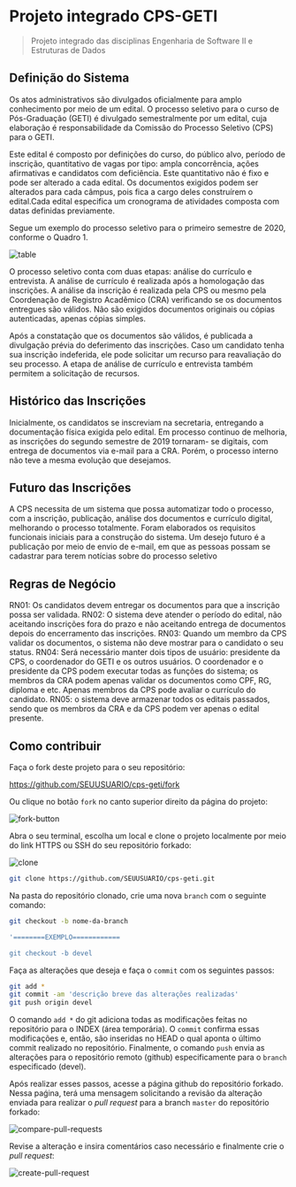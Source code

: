 # Projeto integrado CPS-GETI

> Projeto integrado das disciplinas Engenharia de Software II e Estruturas de Dados



## Definição do Sistema

Os atos administrativos são divulgados oficialmente para amplo conhecimento por meio de um edital. O processo seletivo para o curso de Pós-Graduação (GETI) é divulgado semestralmente por um edital, cuja elaboração é responsabilidade da Comissão do Processo Seletivo (CPS) para o GETI.

Este edital é composto por definições do curso, do público alvo, período de inscrição, quantitativo de
vagas por tipo: ampla concorrência, ações afirmativas e candidatos com deficiência. Este quantitativo
não é fixo e pode ser alterado a cada edital. Os documentos exigidos podem ser alterados para cada câmpus, pois fica a cargo deles construírem o edital.Cada edital especifica um cronograma de atividades composta com datas definidas previamente.

Segue um exemplo do processo seletivo para o primeiro semestre de 2020, conforme o Quadro 1.



![table](https://github.com/Piton-Fatec/cps-geti/blob/master/imgs/table.png)



O processo seletivo conta com duas etapas: análise do currículo e entrevista. A análise de currículo
é realizada após a homologação das inscrições. A análise da inscrição é realizada pela CPS ou mesmo pela Coordenação de Registro Acadêmico (CRA) verificando se os documentos entregues são válidos. Não são exigidos documentos originais ou cópias autenticadas, apenas cópias simples.

Após a constatação que os documentos são válidos, é publicada a divulgação prévia do deferimento
das inscrições. Caso um candidato tenha sua inscrição indeferida, ele pode solicitar um recurso para
reavaliação do seu processo. A etapa de análise de currículo e entrevista também permitem a
solicitação de recursos.



## Histórico das Inscrições
Inicialmente, os candidatos se inscreviam na secretaria, entregando a documentação física exigida
pelo edital. Em processo continuo de melhoria, as inscrições do segundo semestre de 2019 tornaram-
se digitais, com entrega de documentos via e-mail para a CRA. Porém, o processo interno não teve a
mesma evolução que desejamos.

## Futuro das Inscrições
A CPS necessita de um sistema que possa automatizar todo o processo, com a inscrição, publicação,
análise dos documentos e currículo digital, melhorando o processo totalmente. Foram elaborados os
requisitos funcionais iniciais para a construção do sistema.
Um desejo futuro é a publicação por meio de envio de e-mail, em que as pessoas possam se cadastrar
para terem notícias sobre do processo seletivo

## Regras de Negócio
RN01: Os candidatos devem entregar os documentos para que a inscrição possa ser validada.
RN02: O sistema deve atender o período do edital, não aceitando inscrições fora do prazo e não
aceitando entrega de documentos depois do encerramento das inscrições.
RN03: Quando um membro da CPS validar os documentos, o sistema não deve mostrar para o
candidato o seu status.
RN04: Será necessário manter dois tipos de usuário: presidente da CPS, o coordenador do GETI e os
outros usuários. O coordenador e o presidente da CPS podem executar todas as funções do sistema;
os membros da CRA podem apenas validar os documentos como CPF, RG, diploma e etc. Apenas
membros da CPS pode avaliar o currículo do candidato.
RN05: o sistema deve armazenar todos os editais passados, sendo que os membros da CRA e da
CPS podem ver apenas o edital presente.



## Como contribuir

Faça o fork deste projeto para o seu repositório:

https://github.com/SEUUSUARIO/cps-geti/fork

Ou clique no botão `fork` no canto superior direito da página do projeto:

![fork-button](https://github.com/Piton-Fatec/cps-geti/blob/master/imgs/fork-button.png)



Abra o seu terminal, escolha um local e clone o projeto localmente por meio do link HTTPS ou SSH do seu repositório forkado:

![clone](https://github.com/Piton-Fatec/cps-geti/blob/master/imgs/clone.png)

```bash
git clone https://github.com/SEUUSUARIO/cps-geti.git
```

Na pasta do repositório clonado, crie uma nova `branch` com o seguinte comando:

```bash
git checkout -b nome-da-branch

'========EXEMPLO============

git checkout -b devel
```

Faça as alterações que deseja e faça o `commit` com os seguintes passos:

```bash
git add *
git commit -am 'descrição breve das alterações realizadas'
git push origin devel
```

O comando `add *` do git adiciona todas as modificações feitas no repositório para o INDEX (área temporária). O `commit` confirma essas modificações e, então, são inseridas no HEAD o qual aponta o último commit realizado no repositório. Finalmente, o comando `push` envia as alterações para o repositório remoto (github) especificamente para o `branch` especificado (devel).

Após realizar esses passos, acesse a página github do repositório forkado. Nessa paǵina, terá uma mensagem solicitando a revisão da alteração enviada para realizar o *pull request* para a branch `master` do repositório forkado:

![compare-pull-requests](https://github.com/Piton-Fatec/cps-geti/blob/master/imgs/compare-pull-request.png)

Revise a alteração e insira comentários caso necessário e finalmente crie o *pull request*:

![create-pull-request](https://github.com/Piton-Fatec/cps-geti/blob/master/imgs/create-pull-request.png)
